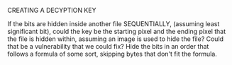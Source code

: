 CREATING A DECYPTION KEY

If the bits are hidden inside another file SEQUENTIALLY, (assuming least significant bit), could the key be the starting pixel and the ending pixel that the file is hidden within, assuming an image is used to hide the file?
Could that be a vulnerability that we could fix? Hide the bits in an order that follows a formula of some sort, skipping bytes that don't fit the formula.
